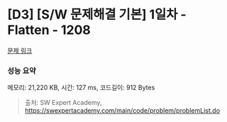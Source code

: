 # [D3] [S/W 문제해결 기본] 1일차 - Flatten - 1208 

[문제 링크](https://swexpertacademy.com/main/code/problem/problemDetail.do?contestProbId=AV139KOaABgCFAYh) 

### 성능 요약

메모리: 21,220 KB, 시간: 127 ms, 코드길이: 912 Bytes



> 출처: SW Expert Academy, https://swexpertacademy.com/main/code/problem/problemList.do